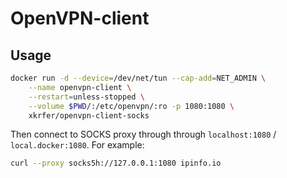 # OpenVPN-client

## Usage

```bash
docker run -d --device=/dev/net/tun --cap-add=NET_ADMIN \
    --name openvpn-client \
    --restart=unless-stopped \
    --volume $PWD/:/etc/openvpn/:ro -p 1080:1080 \
    xkrfer/openvpn-client-socks
```

Then connect to SOCKS proxy through through `localhost:1080` / `local.docker:1080`. For example:

```bash
curl --proxy socks5h://127.0.0.1:1080 ipinfo.io
```
